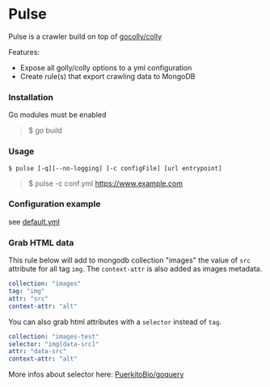 # Pulse

Pulse is a crawler build on top of [gocolly/colly](https://github.com/gocolly/colly)

Features:
 - Expose all golly/colly options to a yml configuration
 - Create rule(s) that export crawling data to MongoDB 
    
### Installation

Go modules must be enabled

 > $ go build
 
### Usage

`$ pulse [-q][--no-logging] [-c configFile] [url entrypoint]`
 > $ pulse -c conf.yml https://www.example.com
 
 ### Configuration example
 
see [default.yml](https://github.com/AlpineMarmot/pulse/blob/master/default.yml)

### Grab HTML data
This rule below will add to mongodb collection "images" the value of `src` attribute for all tag `img`. The `context-attr` is also added as images metadata.

```yaml
collection: "images"
tag: "img"
attr: "src"
context-attr: "alt"
```

You can also grab html attributes with a `selector` instead of `tag`. 

```yaml
collection: "images-test"
selector: "img[data-src]"
attr: "data-src"
context-attr: "alt"
```

More infos about selector here: [PuerkitoBio/goquery](https://github.com/PuerkitoBio/goquery)